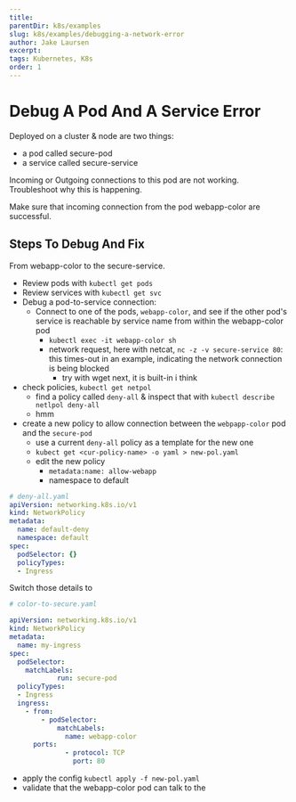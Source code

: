 ```yaml
---
title: 
parentDir: k8s/examples
slug: k8s/examples/debugging-a-network-error
author: Jake Laursen
excerpt: 
tags: Kubernetes, K8s
order: 1
---
```

# Debug A Pod And A Service Error
Deployed on a cluster & node are two things: 
- a pod called secure-pod 
- a service called secure-service 

Incoming or Outgoing connections to this pod are not working.
Troubleshoot why this is happening.  

Make sure that incoming connection from the pod webapp-color are successful.  

## Steps To Debug And Fix
From webapp-color to the secure-service.  

- Review pods with `kubectl get pods`
- Review services with `kubectl get svc`
- Debug a pod-to-service connection: 
  - Connect to one of the pods, `webapp-color`, and see if the other pod's service is reachable by service name from within the webapp-color pod
    - `kubectl exec -it webapp-color sh`
    - network request, here with netcat, `nc -z -v secure-service 80`: this times-out in an example, indicating the network connection is being blocked
      - try with wget next, it is built-in i think
- check policies, `kubectl get netpol`
  - find a policy called `deny-all` & inspect that with `kubectl describe netlpol deny-all`
  - hmm
- create a new policy to allow connection between the `webpapp-color` pod and the `secure-pod`
  - use a current `deny-all` policy as a template for the new one
  - `kubect get <cur-policy-name> -o yaml > new-pol.yaml`
  - edit the new policy
    - `metadata:name: allow-webapp`
    - namespace to default

```yaml
# deny-all.yaml
apiVersion: networking.k8s.io/v1
kind: NetworkPolicy
metadata:
  name: default-deny
  namespace: default
spec:
  podSelector: {}
  policyTypes:
  - Ingress
```

Switch those details to 
```yaml
# color-to-secure.yaml

apiVersion: networking.k8s.io/v1
kind: NetworkPolicy
metadata:
  name: my-ingress
spec:
  podSelector:
    matchLabels:
            run: secure-pod
  policyTypes:
  - Ingress
  ingress:
    - from:
        - podSelector:
            matchLabels:
              name: webapp-color
      ports:
              - protocol: TCP
                port: 80

```

- apply the config `kubectl apply -f new-pol.yaml`
- validate that the webapp-color pod can talk to the 
